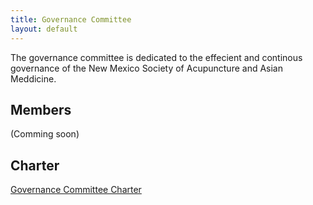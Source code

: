 ```yaml
---
title: Governance Committee
layout: default
---
```


The governance committee is dedicated to the effecient and continous
governance of the New Mexico Society of Acupuncture and Asian
Meddicine. 

## Members

(Comming soon)

## Charter

[Governance Committee Charter](gov_charter.html)
